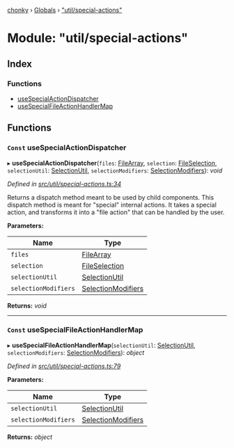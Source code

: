 [chonky](../README.md) › [Globals](../globals.md) › ["util/special-actions"](_util_special_actions_.md)

# Module: "util/special-actions"

## Index

### Functions

* [useSpecialActionDispatcher](_util_special_actions_.md#const-usespecialactiondispatcher)
* [useSpecialFileActionHandlerMap](_util_special_actions_.md#const-usespecialfileactionhandlermap)

## Functions

### `Const` useSpecialActionDispatcher

▸ **useSpecialActionDispatcher**(`files`: [FileArray](_types_files_types_.md#filearray), `selection`: [FileSelection](../interfaces/_types_selection_types_.fileselection.md), `selectionUtil`: [SelectionUtil](../classes/_util_selection_.selectionutil.md), `selectionModifiers`: [SelectionModifiers](../interfaces/_types_selection_types_.selectionmodifiers.md)): *void*

*Defined in [src/util/special-actions.ts:34](https://github.com/TimboKZ/Chonky/blob/4792a84/src/util/special-actions.ts#L34)*

Returns a dispatch method meant to be used by child components. This dispatch
method is meant for "special" internal actions. It takes a special action, and
transforms it into a "file action" that can be handled by the user.

**Parameters:**

Name | Type |
------ | ------ |
`files` | [FileArray](_types_files_types_.md#filearray) |
`selection` | [FileSelection](../interfaces/_types_selection_types_.fileselection.md) |
`selectionUtil` | [SelectionUtil](../classes/_util_selection_.selectionutil.md) |
`selectionModifiers` | [SelectionModifiers](../interfaces/_types_selection_types_.selectionmodifiers.md) |

**Returns:** *void*

___

### `Const` useSpecialFileActionHandlerMap

▸ **useSpecialFileActionHandlerMap**(`selectionUtil`: [SelectionUtil](../classes/_util_selection_.selectionutil.md), `selectionModifiers`: [SelectionModifiers](../interfaces/_types_selection_types_.selectionmodifiers.md)): *object*

*Defined in [src/util/special-actions.ts:79](https://github.com/TimboKZ/Chonky/blob/4792a84/src/util/special-actions.ts#L79)*

**Parameters:**

Name | Type |
------ | ------ |
`selectionUtil` | [SelectionUtil](../classes/_util_selection_.selectionutil.md) |
`selectionModifiers` | [SelectionModifiers](../interfaces/_types_selection_types_.selectionmodifiers.md) |

**Returns:** *object*
